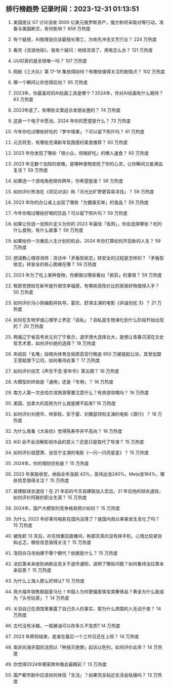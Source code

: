 
## 排行榜趋势 记录时间：2023-12-31 01:13:51
  
  1. 美国提议 G7 讨论没收 3000 亿美元俄罗斯资产，俄方称将采取对等行动，准备与美国断交，有何影响？ 659 万热度
    
  2. 有个疑惑，AI按理说应该最擅长理工，为啥先冲击文艺行业？ 224 万热度
    
  3. 看完《流浪地球》，我有个疑问：地球流浪了，用电怎么办？ 121 万热度
    
  4. UUID真的是全球唯一吗？ 107 万热度
    
  5. 网剧《三大队》第 17-18 集拍得如何？有哪些值得关注的剧情点？ 102 万热度
    
  6. 哪一个瞬间让你觉得后怕？ 95 万热度
    
  7. 2023年，你最喜欢的AI绘画工具是哪个？2024年，你对AI绘画有什么期待？ 83 万热度
    
  8. 2023年底了，有哪些文案适合发朋友圈的？ 74 万热度
    
  9. 这是一个电子许愿池，2024 年你的愿望是什么？ 73 万热度
    
  10. 今年你吃过哪些好吃的「梦中情果」？可以留下照片吗？ 61 万热度
    
  11. 元旦将至，有哪些充满新年氛围感的美食推荐？ 60 万热度
    
  12. 2023 年你发现了哪些「很小众，但贼好吃」的懒人速食？ 60 万热度
    
  13. 2023 年无数个加班的夜晚，是哪种食物安抚了你的心灵，让你瞬间又能满血复活？ 59 万热度
    
  14. 如果选一个游戏角色陪你跨年，你希望是谁？ 59 万热度
    
  15. 如何评价熊浩在《洞见对谈》称「月光比旷野更容易寻找」？ 59 万热度
    
  16. 2023 年你的办公桌上出现了哪些「为健康买单」的食品？ 59 万热度
    
  17. 今年你喝过哪些好喝的饮品？可以留下照片吗？ 59 万热度
    
  18. 如果让你选一张照片定义为你的 2023 年最佳「饭照」，你会选择哪张？吃的什么食物，有什么故事？ 59 万热度
    
  19. 如果给你一次重启人生计划的机会，2024 年你打算如何开启新的人生？ 59 万热度
    
  20. 想请教心理咨询师：咨访中「矛盾型依恋」转安全的过程是怎样的？「矛盾型依恋」转安全的核心困难在哪？ 59 万热度
    
  21. 2023 年为了吃上某种食物，你都做过哪些看似「疯狂」的事情？ 59 万热度
    
  22. 租房党想给在新年提升居住幸福感，有哪些高性价比的家居好物值得入手？ 50 万热度
    
  23. 如何评价冯小刚编剧并执导，葛优、舒淇主演的电影《非诚勿扰 3》？ 21 万热度
    
  24. 如何在生物学或心理学上界定「自私」？自私是生物演化到什么阶段开始出现的？ 20 万热度
    
  25. 两届辽宁省高考状元刘丁宁表示，退学港大选择北大，是想让青春沉浸在文史哲艺术里，如何评价她的选择？ 18 万热度
    
  26. 央视前「名嘴」段暄向体育总局原高官行贿逾 950 万被提起公诉，其曾加盟王思聪旗下公司，如何看待此事？ 17 万热度
    
  27. 如何评价综艺《声生不息·家年华》第五期？ 16 万热度
    
  28. 大模型的终局是「通用」还是「专用」？ 16 万热度
    
  29. 南方人第一次去哈尔滨旅游需要注意什么？有旅游攻略吗？ 16 万热度
    
  30. 美国、加拿大的高铁为什么就是建不起来? 16 万热度
    
  31. 如何评价刘德华、林家栋、彭于晏、刘雅瑟领衔主演的电影《潜行》？ 16 万热度
    
  32. 为什么我看《大染坊》觉得陈寿亭并不高尚？ 16 万热度
    
  33. AGI 会不会消解影视作品的意义？还是只是取代了导演？ 15 万热度
    
  34. 如何评价屈楚萧、张佳宁主演的电影《一闪一闪亮星星》？ 15 万热度
    
  35. 2024年，你的理财目标是？ 15 万热度
    
  36. 2023 年美股收官，纳指全年涨超 43%，英伟达涨240%，Meta涨194%，哪些信息值得关注？ 15 万热度
    
  37. 易建联球衣退役！在 21 年前的今天易建联加入宏远，21 年后他的球衣退役，如何评价阿联的职业生涯？ 15 万热度
    
  38. 2024年，国产大模型的竞争格局预计如何？ 15 万热度
    
  39. 为什么 2023 年好莱坞电影在国内没落了？是国内观众审美发生变化了吗？ 15 万热度
    
  40. 被免职 13 天后，孙东旭重回直播间，称那天真的没有摔手机，心情比较紧张和忐忑，哪些信息值得关注？ 15 万热度
    
  41. 洛阳白马寺始建于哪个朝代？依据是什么？ 15 万热度
    
  42. 法拉第未来收到纳斯达克关于退市通知，说明了哪些问题？如何看待法拉第未来前景？ 15 万热度
    
  43. 为什么上海人那么好辨认? 15 万热度
    
  44. 周大福年销售额超爱马仕！中国人为何更偏爱珠宝类奢侈品？黄金为什么能成为「头号玩家」？ 14 万热度
    
  45. 关羽自己在酒馆里暴露了自己杀人的事实，那为什么周围的人无动于衷？ 14 万热度
    
  46. 古代没有冰箱，一瓶猪油可以存多久不变质? 14 万热度
    
  47. 2023 年即将结束，是谁在最后一个工作日还在上班？ 14 万热度
    
  48. 南非向海牙国际法院以「种族灭绝罪」起诉以色列，如何评价此举？ 14 万热度
    
  49. 你觉得2024年哪家跨年晚会最精彩？ 13 万热度
    
  50. 国产都市剧中应该如何体现「生活」？如果完全贴近生活会枯燥吗？ 13 万热度
    